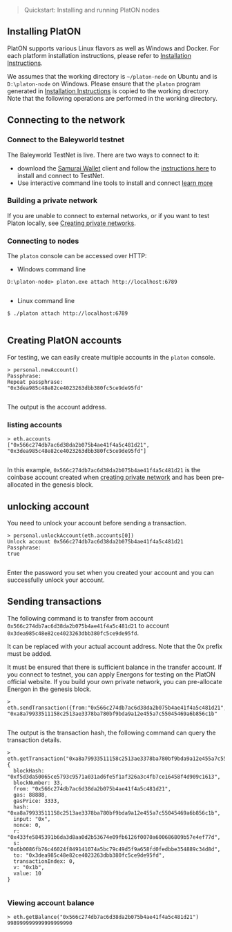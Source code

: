 ﻿
> Quickstart: Installing and running PlatON nodes

## Installing PlatON
PlatON supports various Linux flavors as well as Windows and Docker. For each platform installation instructions, please refer to [Installation Instructions](en-us/[English]-Installation-Instructions).

We assumes that the working directory is `~/platon-node` on Ubuntu and is `D:\platon-node` on Windows. Please ensure that the `platon` program generated in [Installation Instructions](en-us/[English]-Installation-Instructions) is copied to the working directory. Note that the following operations are performed in the working directory.

## Connecting to the network

### Connect to the Baleyworld testnet

The Baleyworld TestNet is live. There are two ways to connect to it:
* download the [Samurai Wallet](https://download.platon.network/Samurai-windows-amd64.exe) client and follow the [instructions here](en-us/[English]-Samurai-Wallet) to install and connect to TestNet.
* Use interactive command line tools to install and connect [learn more](https://github.com/PlatONnetwork/wiki/wiki/_javascript-console)

### Building a private network
If you are unable to connect to external networks, or if you want to test Platon locally, see [Creating private networks](en-us/[English]-Private-Networks).

### Connecting to nodes

The `platon` console can be accessed over HTTP:
- Windows command line


```
D:\platon-node> platon.exe attach http://localhost:6789


```

- Linux command line


```
$ ./platon attach http://localhost:6789


```

## Creating PlatON accounts
For testing, we can easily create multiple accounts in the `platon` console.


```
> personal.newAccount()
Passphrase: 
Repeat passphrase: 
"0x3dea985c48e82ce4023263dbb380fc5ce9de95fd"


```
The output is the account address.

### listing accounts


```
> eth.accounts
["0x566c274db7ac6d38da2b075b4ae41f4a5c481d21", "0x3dea985c48e82ce4023263dbb380fc5ce9de95fd"]


```
In this example, `0x566c274db7ac6d38da2b075b4ae41f4a5c481d21` is the coinbase account created when [creating private network](en-us/[English]-Private-Networks) and has been pre-allocated in the genesis block.

## unlocking account
You need to unlock your account before sending a transaction.


```
> personal.unlockAccount(eth.accounts[0])
Unlock account 0x566c274db7ac6d38da2b075b4ae41f4a5c481d21
Passphrase: 
true


```
Enter the password you set when you created your account and you can successfully unlock your account.

## Sending transactions
The following command is to transfer from account `0x566c274db7ac6d38da2b075b4ae41f4a5c481d21` to account `0x3dea985c48e82ce4023263dbb380fc5ce9de95fd`.

It can be replaced with your actual account address. Note that the 0x prefix must be added.

It must be ensured that there is sufficient balance in the transfer account. If you connect to testnet, you can apply Energons for testing on the PlatON official website. If you build your own private network, you can pre-allocate Energon in the genesis block.


```
> eth.sendTransaction({from:"0x566c274db7ac6d38da2b075b4ae41f4a5c481d21",to:"0x3dea985c48e82ce4023263dbb380fc5ce9de95fd",value:10,gas:88888,gasPrice:3333})
"0xa8a79933511158c2513ae3378ba780bf9bda9a12e455a7c55045469a6b856c1b"


```

The output is the transaction hash, the following command can query the transaction details.


```
> eth.getTransaction("0xa8a79933511158c2513ae3378ba780bf9bda9a12e455a7c55045469a6b856c1b")
{
  blockHash: "0xf5d3da50065ce5793c9571a031ad6fe5f1af326a3c4fb7ce16458f4d909c1613",
  blockNumber: 33,
  from: "0x566c274db7ac6d38da2b075b4ae41f4a5c481d21",
  gas: 88888,
  gasPrice: 3333,
  hash: "0xa8a79933511158c2513ae3378ba780bf9bda9a12e455a7c55045469a6b856c1b",
  input: "0x",
  nonce: 0,
  r: "0x433fe5845391b6da3d8aa0d2b53674e09fb6126f0070a600686809b57e4ef77d",
  s: "0x6b0086fb76c46024f849141074a5bc79c49d5f9a658fd0fedbbe354889c34d8d",
  to: "0x3dea985c48e82ce4023263dbb380fc5ce9de95fd",
  transactionIndex: 0,
  v: "0x1b",
  value: 10
}


```

### Viewing account balance


```
> eth.getBalance("0x566c274db7ac6d38da2b075b4ae41f4a5c481d21")
998999999999999999990


```
